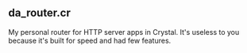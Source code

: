 
da\_router.cr
-------------

My personal router for HTTP server apps in Crystal. It's useless to you
because it's built for speed and had few features.

